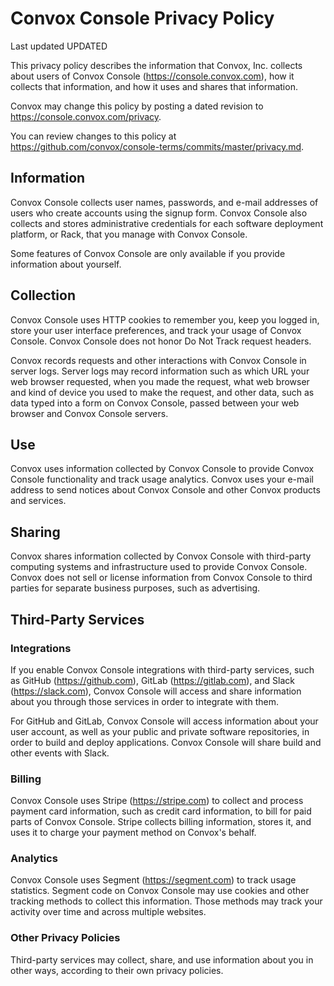 # Convox Console Privacy Policy

Last updated UPDATED

This privacy policy describes the information that
Convox, Inc. collects about users of Convox Console
(<https://console.convox.com>), how it collects that information,
and how it uses and shares that information.

Convox may change this policy by posting a dated revision to
<https://console.convox.com/privacy>.

You can review changes to this policy at
<https://github.com/convox/console-terms/commits/master/privacy.md>.

## Information

Convox Console collects user names, passwords, and e-mail addresses
of users who create accounts using the signup form.  Convox Console
also collects and stores administrative credentials for each software
deployment platform, or Rack, that you manage with Convox Console.

Some features of Convox Console are only available if you provide
information about yourself.

## Collection

Convox Console uses HTTP cookies to remember you, keep you logged in,
store your user interface preferences, and track your usage of Convox
Console.  Convox Console does not honor Do Not Track request headers.

Convox records requests and other interactions with Convox Console
in server logs.  Server logs may record information such as which URL
your web browser requested, when you made the request, what web browser
and kind of device you used to make the request, and other data, such
as data typed into a form on Convox Console, passed between your web
browser and Convox Console servers.

## Use

Convox uses information collected by Convox Console to provide Convox
Console functionality and track usage analytics.  Convox uses your
e-mail address to send notices about Convox Console and other Convox
products and services.

## Sharing

Convox shares information collected by Convox Console with third-party
computing systems and infrastructure used to provide Convox Console.
Convox does not sell or license information from Convox Console to
third parties for separate business purposes, such as advertising.

## Third-Party Services

### Integrations

If you enable Convox Console integrations with third-party services,
such as GitHub (<https://github.com>), GitLab (<https://gitlab.com>),
and Slack (<https://slack.com>), Convox Console will access and share
information about you through those services in order to integrate
with them.

For GitHub and GitLab, Convox Console will access information about
your user account, as well as your public and private software
repositories, in order to build and deploy applications.  Convox
Console will share build and other events with Slack.

### Billing

Convox Console uses Stripe (<https://stripe.com>) to collect and
process payment card information, such as credit card information,
to bill for paid parts of Convox Console.  Stripe collects billing
information, stores it, and uses it to charge your payment method on
Convox's behalf.

### Analytics

Convox Console uses Segment (<https://segment.com>) to track usage
statistics.  Segment code on Convox Console may use cookies and
other tracking methods to collect this information.  Those methods
may track your activity over time and across multiple websites.

### Other Privacy Policies

Third-party services may collect, share, and use information about
you in other ways, according to their own privacy policies.
